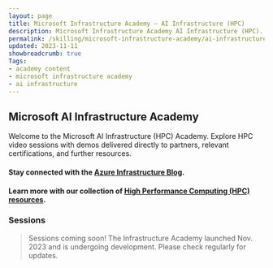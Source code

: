 ```yaml
---
layout: page
title: Microsoft Infrastructure Academy — AI Infrastructure (HPC)
description: Microsoft Infrastructure Academy AI Infrastructure (HPC).
permalink: /skilling/microsoft-infrastructure-academy/ai-infrastructure
updated: 2023-11-11
showbreadcrumb: true
Tags:
- academy content
- microsoft infrastructure academy
- ai infrastructure
---
```


## Microsoft AI Infrastructure Academy
Welcome to the Microsoft AI Infrastructure (HPC) Academy. Explore HPC video sessions with demos delivered directly to partners, relevant certifications, and further resources.

#### Stay connected with the [Azure Infrastructure Blog](https://techcommunity.microsoft.com/t5/azure-infrastructure-blog/bg-p/AzureInfrastructureBlog).

#### Learn more with our collection of [High Performance Computing (HPC) resources](/PartnerResources/skilling/microsoft-infrastructure-academy/resources/hpc-on-azure).

### Sessions

> Sessions coming soon! The Infrastructure Academy launched Nov. 2023 and is undergoing development. Please check regularly for updates.